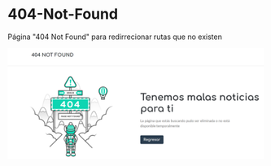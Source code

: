 # 404-Not-Found

Página "404 Not Found" para redirrecionar rutas que no existen

![Cat](https://github.com/luisibarra10/404-Not-Found-1/blob/main/img/preview.PNG)
